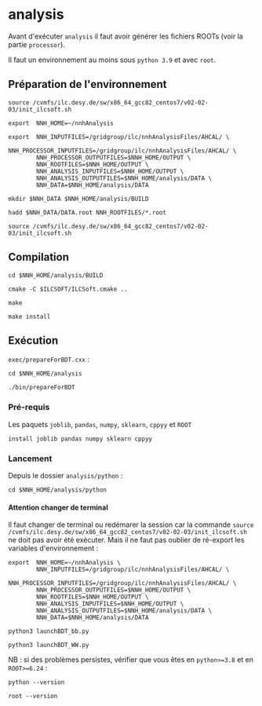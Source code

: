 # analysis 

Avant d'exécuter `analysis` il faut avoir générer les fichiers ROOTs (voir la partie `processor`).

Il faut un environnement au moins sous `python 3.9` et avec `root`.

## Préparation de l'environnement
```
source /cvmfs/ilc.desy.de/sw/x86_64_gcc82_centos7/v02-02-03/init_ilcsoft.sh
```
```
export  NNH_HOME=~/nnhAnalysis 
```
```
export  NNH_INPUTFILES=/gridgroup/ilc/nnhAnalysisFiles/AHCAL/ \
        NNH_PROCESSOR_INPUTFILES=/gridgroup/ilc/nnhAnalysisFiles/AHCAL/ \
        NNH_PROCESSOR_OUTPUTFILES=$NNH_HOME/OUTPUT \
        NNH_ROOTFILES=$NNH_HOME/OUTPUT \
        NNH_ANALYSIS_INPUTFILES=$NNH_HOME/OUTPUT \
        NNH_ANALYSIS_OUTPUTFILES=$NNH_HOME/analysis/DATA \
        NNH_DATA=$NNH_HOME/analysis/DATA
```

```
mkdir $NNH_DATA $NNH_HOME/analysis/BUILD
```
```
hadd $NNH_DATA/DATA.root NNH_ROOTFILES/*.root
```
```
source /cvmfs/ilc.desy.de/sw/x86_64_gcc82_centos7/v02-02-03/init_ilcsoft.sh
```
## Compilation
```
cd $NNH_HOME/analysis/BUILD
```
```
cmake -C $ILCSOFT/ILCSoft.cmake ..
```
```
make
```
```
make install
```
## Exécution 
`exec/prepareForBDT.cxx` :
```
cd $NNH_HOME/analysis
```
```
./bin/prepareForBDT
```
### Pré-requis 
Les paquets `joblib`, `pandas`, `numpy`, `sklearn`, `cppyy` et `ROOT`
```
install joblib pandas numpy sklearn cppyy
```
### Lancement
Depuis le dossier `analysis/python` :
```
cd $NNH_HOME/analysis/python
```
#### Attention changer de terminal 
Il faut changer de terminal ou redémarer la session car la commande 
`source /cvmfs/ilc.desy.de/sw/x86_64_gcc82_centos7/v02-02-03/init_ilcsoft.sh`
ne doit pas avoir été exécuter. Mais il ne faut pas oublier de ré-export les variables d'environnement :
```
export  NNH_HOME=~/nnhAnalysis \
        NNH_INPUTFILES=/gridgroup/ilc/nnhAnalysisFiles/AHCAL/ \
        NNH_PROCESSOR_INPUTFILES=/gridgroup/ilc/nnhAnalysisFiles/AHCAL/ \
        NNH_PROCESSOR_OUTPUTFILES=$NNH_HOME/OUTPUT \
        NNH_ROOTFILES=$NNH_HOME/OUTPUT \
        NNH_ANALYSIS_INPUTFILES=$NNH_HOME/OUTPUT \
        NNH_ANALYSIS_OUTPUTFILES=$NNH_HOME/analysis/DATA \
        NNH_DATA=$NNH_HOME/analysis/DATA
```
```
python3 launchBDT_bb.py
```
```
python3 launchBDT_WW.py
```
NB : si des problèmes persistes, vérifier que vous êtes en `python>=3.8` et en `ROOT>=6.24` :
```
python --version 
```
```
root --version
```
